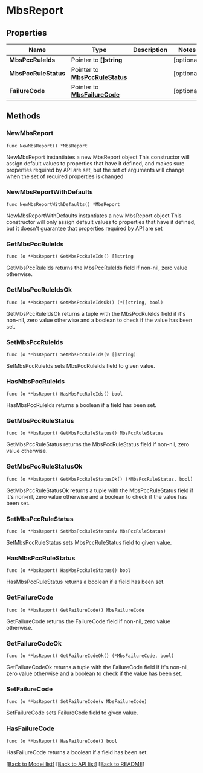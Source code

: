 # MbsReport

## Properties

Name | Type | Description | Notes
------------ | ------------- | ------------- | -------------
**MbsPccRuleIds** | Pointer to **[]string** |  | [optional] 
**MbsPccRuleStatus** | Pointer to [**MbsPccRuleStatus**](MbsPccRuleStatus.md) |  | [optional] 
**FailureCode** | Pointer to [**MbsFailureCode**](MbsFailureCode.md) |  | [optional] 

## Methods

### NewMbsReport

`func NewMbsReport() *MbsReport`

NewMbsReport instantiates a new MbsReport object
This constructor will assign default values to properties that have it defined,
and makes sure properties required by API are set, but the set of arguments
will change when the set of required properties is changed

### NewMbsReportWithDefaults

`func NewMbsReportWithDefaults() *MbsReport`

NewMbsReportWithDefaults instantiates a new MbsReport object
This constructor will only assign default values to properties that have it defined,
but it doesn't guarantee that properties required by API are set

### GetMbsPccRuleIds

`func (o *MbsReport) GetMbsPccRuleIds() []string`

GetMbsPccRuleIds returns the MbsPccRuleIds field if non-nil, zero value otherwise.

### GetMbsPccRuleIdsOk

`func (o *MbsReport) GetMbsPccRuleIdsOk() (*[]string, bool)`

GetMbsPccRuleIdsOk returns a tuple with the MbsPccRuleIds field if it's non-nil, zero value otherwise
and a boolean to check if the value has been set.

### SetMbsPccRuleIds

`func (o *MbsReport) SetMbsPccRuleIds(v []string)`

SetMbsPccRuleIds sets MbsPccRuleIds field to given value.

### HasMbsPccRuleIds

`func (o *MbsReport) HasMbsPccRuleIds() bool`

HasMbsPccRuleIds returns a boolean if a field has been set.

### GetMbsPccRuleStatus

`func (o *MbsReport) GetMbsPccRuleStatus() MbsPccRuleStatus`

GetMbsPccRuleStatus returns the MbsPccRuleStatus field if non-nil, zero value otherwise.

### GetMbsPccRuleStatusOk

`func (o *MbsReport) GetMbsPccRuleStatusOk() (*MbsPccRuleStatus, bool)`

GetMbsPccRuleStatusOk returns a tuple with the MbsPccRuleStatus field if it's non-nil, zero value otherwise
and a boolean to check if the value has been set.

### SetMbsPccRuleStatus

`func (o *MbsReport) SetMbsPccRuleStatus(v MbsPccRuleStatus)`

SetMbsPccRuleStatus sets MbsPccRuleStatus field to given value.

### HasMbsPccRuleStatus

`func (o *MbsReport) HasMbsPccRuleStatus() bool`

HasMbsPccRuleStatus returns a boolean if a field has been set.

### GetFailureCode

`func (o *MbsReport) GetFailureCode() MbsFailureCode`

GetFailureCode returns the FailureCode field if non-nil, zero value otherwise.

### GetFailureCodeOk

`func (o *MbsReport) GetFailureCodeOk() (*MbsFailureCode, bool)`

GetFailureCodeOk returns a tuple with the FailureCode field if it's non-nil, zero value otherwise
and a boolean to check if the value has been set.

### SetFailureCode

`func (o *MbsReport) SetFailureCode(v MbsFailureCode)`

SetFailureCode sets FailureCode field to given value.

### HasFailureCode

`func (o *MbsReport) HasFailureCode() bool`

HasFailureCode returns a boolean if a field has been set.


[[Back to Model list]](../README.md#documentation-for-models) [[Back to API list]](../README.md#documentation-for-api-endpoints) [[Back to README]](../README.md)


